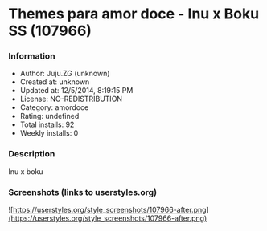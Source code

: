 # Themes para amor doce - Inu x Boku SS (107966)

### Information
- Author: Juju.ZG (unknown)
- Created at: unknown
- Updated at: 12/5/2014, 8:19:15 PM
- License: NO-REDISTRIBUTION
- Category: amordoce
- Rating: undefined
- Total installs: 92
- Weekly installs: 0


### Description
Inu x boku


### Screenshots (links to userstyles.org)
![https://userstyles.org/style_screenshots/107966-after.png](https://userstyles.org/style_screenshots/107966-after.png)


